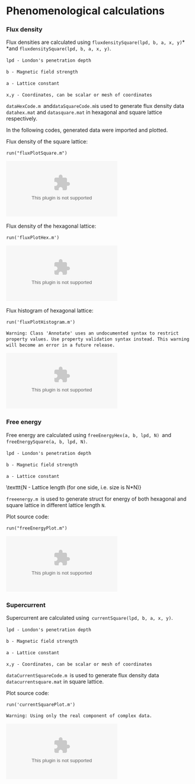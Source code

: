 # Phenomenological calculations
  
### Flux density


Flux densities are calculated using `fluxdensitySquare(lpd, b, a, x, y)`* *and `fluxdensitySquare(lpd, b, a, x, y)`.




`lpd - London's penetration depth`




`b - Magnetic field strength`




`a - Lattice constant`




`x,y - Coordinates, can be scalar or mesh of coordinates `


  


`dataHexCode.m `and` dataSquareCode.m `is used to generate flux density data `datahex.mat` and `datasquare.mat` in hexagonal and square lattice respectively.




In the following codes, generated data were imported and plotted.




Flux density of the square lattice:



```matlab:Code
run("fluxPlotSquare.m")
```


![figure_0.eps](phenomenology_images/figure_0.eps)



Flux density of the hexagonal lattice:



```matlab:Code
run('fluxPlotHex.m')
```


![figure_1.eps](phenomenology_images/figure_1.eps)



Flux histogram of hexagonal lattice:



```matlab:Code
run('fluxPlotHistogram.m')
```


```text:Output
Warning: Class 'Annotate' uses an undocumented syntax to restrict property values. Use property validation syntax instead. This warning will become an error in a future release.
```


![figure_2.eps](phenomenology_images/figure_2.eps)

  
### Free energy


Free energy are calculated using `freeEnergyHex(a, b, lpd, N) `and `freeEnergySquare(a, b, lpd, N)`.




`lpd - London's penetration depth`




`b - Magnetic field strength`




`a - Lattice constant`




\texttt{N - Lattice length (for one side, i.e. size is N*N)}


  


`freeenergy.m `is used to generate struct for energy of both hexagonal and square lattice in different lattice length `N`.




Plot source code:



```matlab:Code
run("freeEnergyPlot.m")
```


![figure_3.eps](phenomenology_images/figure_3.eps)

### Supercurrent


Supercurrent are calculated using` currentSquare(lpd, b, a, x, y)`.




`lpd - London's penetration depth`




`b - Magnetic field strength`




`a - Lattice constant`




`x,y - Coordinates, can be scalar or mesh of coordinates `


  


`dataCurrentSquareCode.m `is used to generate flux density data `datacurrentsquare.mat` in square lattice.




Plot source code:



```matlab:Code
run('currentSquarePlot.m')
```


```text:Output
Warning: Using only the real component of complex data.
```


![figure_4.eps](phenomenology_images/figure_4.eps)

